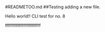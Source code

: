 #READMETOO.md
##Testing adding a new file.

Hello world!!
CLI test for no. 8

fffffffffffffffffffffffff
